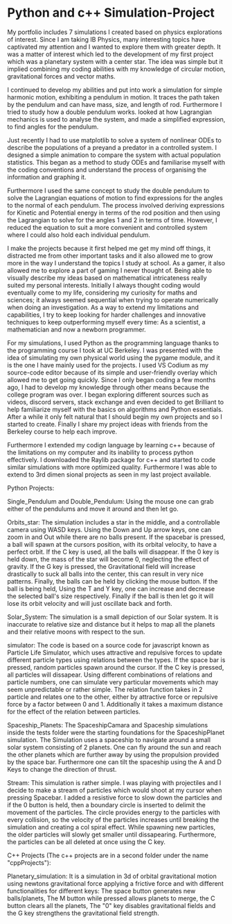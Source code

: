 # Python and c++ Simulation-Project

My portfolio includes 7 simulations I created based on physics explorations of interest.
Since I am taking IB Physics, many interesting topics have captivated my attention and I wanted to explore them with greater depth.
It was a matter of interest  which led to the development of my first project which was a planetary system with a center star.
The idea was simple but it implied combining my coding abilities with my knowledge of circular motion, gravitational forces and vector maths. 

I continued to develop my abilities and put into work a simulation for simple harmonic motion, exhibiting a pendulum in motion. It traces the path taken by the pendulum and can have mass, size, and length of rod. Furthermore I tried to study how a double pendulum works. looked at how Lagrangian mechanics is used to analyse the system, and made a simplified expression, to find angles for the pendulum.

Just recently I had to use matplotlib to solve a system of nonlinear ODEs to describe the populations of a preyand a predator in a controlled system. I designed a simple animation to compare the system with actual population statistics. This began as a method to study ODEs and familiarise myself with the coding conventions and understand the process of organising the information and graphing it.

Furthermore I used the same concept to study the double pendulum to solve the Lagrangian equations of motion to find expressions for the angles to the normal of each pendulum. The process involved deriving expressions for Kinetic and Potential energy in terms of the rod position and then using the Lagrangian to solve for the angles 1 and 2 in terms of time. However, I reduced the equation to suit a more convenient and controlled system where I could also hold each individual pendulum.

I make the projects because it first helped me get my mind off things, it distracted me from other important tasks and it also allowed me to grow more in the way I understand the topics I study at school. As a gamer, it also allowed me to explore a part of gaming I never thought of. Being able to visually describe my ideas based on mathematical intricateness really suited my personal interests. Initially I always thought coding would eventually come to my life, considering my curiosity for maths and sciences; it always seemed sequential when trying to operate numerically when doing an investigation. As a way to extend my limitations and capabilities, I try to keep looking for harder challenges and innovative techniques to keep outperforming myself every time: As a scientist, a mathematician and now a newborn programmer. 

For my simulations, I used Python as the programming language thanks to the programming course I took at UC Berkeley. I was presented with the idea of simulating my own physical world using the pygame module, and it is the one I have mainly used for the projects. I used VS Codium as my source-code editor because of its simple and user-friendly overlay which allowed me to get going quickly. Since I only began coding a few months ago, I had to develop my knowledge through other means because the college program was over. I began exploring different sources such as videos, discord servers, stack exchange and even decided to get Brilliant to help familiarize myself with the basics on algorithms and Python essentials. After a while it only felt natural that I should begin my own projects and so I started to create. Finally I share my project ideas with friends from the Berkeley course to help each improve.

Furthermore I extended my codign language by learning c++ because of the limitations on my computer and its inability to process python effectively. I downloaded the Raylib package for c++ and started to code similar simulations with more optimized quality. Furthermore I was able to extend to 3rd dimen sional projects as seen in my last project available.

 Python Projects:

 Single_Pendulum and Double_Pendulum: Using the mouse one can grab either of the pendulums and move it around and then let go.

 Orbits_star:   The simulation includes a star in the middle, and a controllable camera using WASD keys. Using the Down and Up arrow keys, one can zoom in and Out while there are no balls present. If the spacebar is pressed, a ball will spawn at the cursors position,  with its orbital velocity, to have a perfect orbit. If the C key is used, all the balls will disappear. If the 0 key is held down, the mass of the star will become 0, neglecting the effect of gravity. If the G key is pressed, the Gravitational field will increase drastically to suck all balls into the center, this can result in very nice patterns. Finally, the balls can be held by clicking the mouse button. If the ball is being held, Using the T  and Y key, one can increase and decrease the selected ball's size respectively. Finally if the ball is then let go it will lose its orbit velocity and will just oscillate back and forth.

Solar_System:   The simulation is a small depiction of our Solar system. It is inaccurate to relative size and distance but it helps to map all the planets and their relative moons with respect to the sun.

simulator: The code is based on a source code for javascript known as Particle Life Simulator, which uses attractive and repulsive forces to update different particle types using relations between the types. If the space bar is pressed, random particles spawn around the cursor. If the C key is pressed, all particles will dissapear. Using different combinations of relations and particle numbers, one can simulate very particular movements which may seem unpredictable or rather simple. The relation function takes in 2 particle and relates one to the other, either by attractive force or repulsive force by a factor between 0 and 1. Additionally it takes a maximum distance for the effect of the relation between particles.

Spaceship_Planets:    The SpaceshipCamara and Spaceship simulations inside the tests folder were the starting foundations for the SpaceshipPlanet simulation. The Simulation uses a spaceship to navigate around a small solar system consisting of 2 planets. One can fly around the sun and reach the other planets which are further away by using the propulsion provided by the space bar. Furthermore one can tilt the spaceship using the A and D Keys to change the direction of thrust.

Stream:      This simulation is rather simple. I was playing with projectiles and I decide to make a stream of particles which would shoot at my cursor when pressing Spacebar. I added a resistive force to slow down the particles and if the 0 button is held, then a boundary circle is inserted to delimit the movement of the particles. The circle provides energy to the particles with every collision, so the velocity of the particles  increases until breaking the simulation and creating a col spiral effect. While spawning new particles, the older particles will slowly get smaller until dissapearing. Furthermore, the particles can be all deleted at once using the C key.

C++ Projects (The c++ projects are in a second folder under the name "cppProjects"):

Planetary_simulation: It is a simulation in 3d of orbital gravitational motion using newtons gravitational force applying a frictive force and with different functionalities for different keys: The space button generates new balls/planets, The M button while pressed allows planets to merge, the C button clears all the planets, The "0" key disables gravitational fields and the G key strengthens the gravitational field strength.
